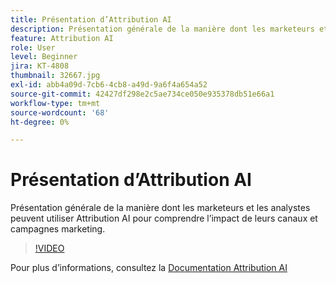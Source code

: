```yaml
---
title: Présentation d’Attribution AI
description: Présentation générale de la manière dont les marketeurs et les analystes peuvent utiliser Attribution AI pour comprendre l’impact de leurs canaux et campagnes marketing.
feature: Attribution AI
role: User
level: Beginner
jira: KT-4808
thumbnail: 32667.jpg
exl-id: abb4a09d-7cb6-4cb8-a49d-9a6f4a654a52
source-git-commit: 42427df298e2c5ae734ce050e935378db51e66a1
workflow-type: tm+mt
source-wordcount: '68'
ht-degree: 0%

---
```


# Présentation d’Attribution AI

Présentation générale de la manière dont les marketeurs et les analystes peuvent utiliser Attribution AI pour comprendre l’impact de leurs canaux et campagnes marketing.

>[!VIDEO](https://video.tv.adobe.com/v/32667?quality=12&learn=on)

Pour plus d’informations, consultez la [Documentation Attribution AI](https://experienceleague.adobe.com/docs/experience-platform/intelligent-services/attribution-ai/overview.html)
